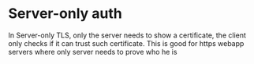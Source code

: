 # Server-only auth

In Server-only TLS, only the server needs to show a certificate, the client only checks if it can trust such certificate.
This is good for https webapp servers where only server needs to prove who he is